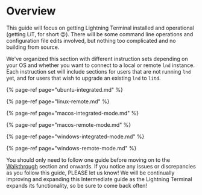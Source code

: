 # Overview

This guide will focus on getting Lightning Terminal installed and operational \(getting LiT, for short 😉\). There will be some command line operations and configuration file edits involved, but nothing too complicated and no building from source.

We've organized this section with different instruction sets depending on your OS and whether you want to connect to a local or remote `lnd` instance. Each instruction set will include sections for users that are not running `lnd` yet, and for users that wish to upgrade an existing `lnd` to `litd`.

{% page-ref page="ubuntu-integrated.md" %}

{% page-ref page="linux-remote.md" %}

{% page-ref page="macos-integrated-mode.md" %}

{% page-ref page="macos-remote-mode.md" %}

{% page-ref page="windows-integrated-mode.md" %}

{% page-ref page="windows-remote-mode.md" %}

You should only need to follow one guide before moving on to the [Walkthrough](../walkthrough.md) section and onwards. If you notice any issues or discrepancies as you follow this guide, PLEASE let us know! We will be continually improving and expanding this Intermediate guide as the Lightning Terminal expands its functionality, so be sure to come back often!


